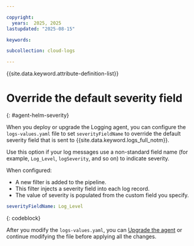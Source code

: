 ```yaml
---

copyright:
  years:  2025, 2025
lastupdated: "2025-08-15"

keywords:

subcollection: cloud-logs

---
```


{{site.data.keyword.attribute-definition-list}}


# Override the default severity field
{: #agent-helm-severity}

When you deploy or upgrade the Logging agent, you can configure the `logs-values.yaml` file to set `severityFieldName` to override the default severity field that is sent to {{site.data.keyword.logs_full_notm}}.

Use this option if your log messages use a non-standard field name (for example, `Log_Level`, `logSeverity`, and so on) to indicate severity.

When configured:
- A new filter is added to the pipeline.
- This filter injects a severity field into each log record.
- The value of severity is populated from the custom field you specify.

```yaml
severityFieldName: Log_Level
```
{: codeblock}

After you modify the `logs-values.yaml`, you can [Upgrade the agent](/docs/cloud-logs?topic=cloud-logs-agent-helm-update) or continue modifying the file before applying all the changes.
